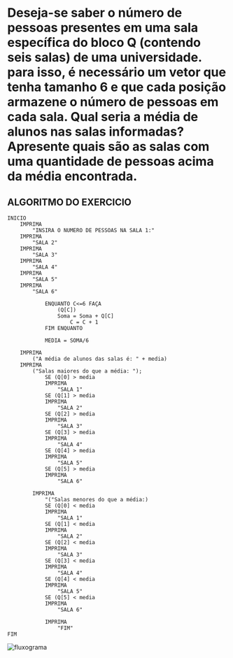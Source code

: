 # Deseja-se saber o número de pessoas presentes em uma sala específica do bloco Q (contendo seis salas) de uma universidade. para isso, é necessário um vetor que tenha tamanho 6 e que cada posição armazene o número de pessoas em cada sala. Qual seria a média de alunos nas salas informadas? Apresente quais são as salas com uma quantidade de pessoas acima da média encontrada. 

## ALGORITMO DO EXERCICIO

    INICIO
		IMPRIMA
			"INSIRA O NUMERO DE PESSOAS NA SALA 1:"
		IMPRIMA
			"SALA 2"
		IMPRIMA
			"SALA 3"
		IMPRIMA
			"SALA 4"
		IMPRIMA
			"SALA 5"
		IMPRIMA
			"SALA 6"

				ENQUANTO C<=6 FAÇA
				    (Q[C])
  				    Soma = Soma + Q[C]
    				    C = C + 1
				FIM ENQUANTO
			
				MEDIA = SOMA/6

		IMPRIMA
			("A média de alunos das salas é: " + media)		
		IMPRIMA
			("Salas maiores do que a média: ");
				SE (Q[0] > media
				IMPRIMA 
					"SALA 1"
				SE (Q[1] > media
				IMPRIMA 
					"SALA 2"
				SE (Q[2] > media
				IMPRIMA 
					"SALA 3"
				SE (Q[3] > media
				IMPRIMA 
					"SALA 4"	
				SE (Q[4] > media
				IMPRIMA 
					"SALA 5"
				SE (Q[5] > media
				IMPRIMA 
					"SALA 6"

			IMPRIMA
				"("Salas menores do que a média:)
				SE (Q[0] < media
				IMPRIMA 
					"SALA 1"
				SE (Q[1] < media
				IMPRIMA 
					"SALA 2"
				SE (Q[2] < media
				IMPRIMA 
					"SALA 3"
				SE (Q[3] < media
				IMPRIMA 
					"SALA 4"	
				SE (Q[4] < media
				IMPRIMA 
					"SALA 5"
				SE (Q[5] < media
				IMPRIMA 
					"SALA 6"

				IMPRIMA
					"FIM"
    FIM

![fluxograma](https://user-images.githubusercontent.com/104045633/173460709-92d172d9-b808-487c-ab07-6c8be4279b82.png)




				
